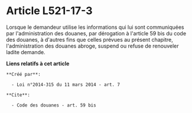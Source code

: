 # Article L521-17-3

Lorsque le demandeur utilise les informations qui lui sont communiquées par l'administration des douanes, par dérogation à
l'article 59 bis du code des douanes, à d'autres fins que celles prévues au présent chapitre, l'administration des douanes
abroge, suspend ou refuse de renouveler ladite demande.

**Liens relatifs à cet article**

	**Créé par**:

	  - Loi n°2014-315 du 11 mars 2014 - art. 7

	**Cite**:

	  - Code des douanes - art. 59 bis
